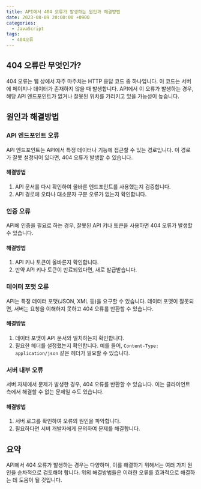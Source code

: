 ```yaml
---
title: API에서 404 오류가 발생하는 원인과 해결방법
date: 2023-08-09 20:00:00 +0900
categories:
  - JavaScript
tags:
  - 404오류
---
```


## 404 오류란 무엇인가?

404 오류는 웹 상에서 자주 마주치는 HTTP 응답 코드 중 하나입니다. 이 코드는 서버에 페이지나 데이터가 존재하지 않을 때 발생합니다. API에서 이 오류가 발생하는 경우, 해당 API 엔드포인트가 없거나 잘못된 위치를 가리키고 있을 가능성이 높습니다.

## 원인과 해결방법

### API 엔드포인트 오류

API 엔드포인트는 API에서 특정 데이터나 기능에 접근할 수 있는 경로입니다. 이 경로가 잘못 설정되어 있다면, 404 오류가 발생할 수 있습니다.

#### 해결방법
1. API 문서를 다시 확인하여 올바른 엔드포인트를 사용했는지 검증합니다.
2. API 경로에 오타나 대소문자 구분 오류가 없는지 확인합니다.

### 인증 오류

API에 인증을 필요로 하는 경우, 잘못된 API 키나 토큰을 사용하면 404 오류가 발생할 수 있습니다.

#### 해결방법
1. API 키나 토큰이 올바른지 확인합니다.
2. 만약 API 키나 토큰이 만료되었다면, 새로 발급받습니다.

### 데이터 포맷 오류

API는 특정 데이터 포맷(JSON, XML 등)을 요구할 수 있습니다. 데이터 포맷이 잘못되면, 서버는 요청을 이해하지 못하고 404 오류를 반환할 수 있습니다.

#### 해결방법
1. 데이터 포맷이 API 문서와 일치하는지 확인합니다.
2. 필요한 헤더를 설정했는지 확인합니다. 예를 들어, `Content-Type: application/json` 같은 헤더가 필요할 수 있습니다.

### 서버 내부 오류

서버 자체에서 문제가 발생한 경우, 404 오류를 반환할 수 있습니다. 이는 클라이언트 측에서 해결할 수 없는 문제일 수도 있습니다.

#### 해결방법
1. 서버 로그를 확인하여 오류의 원인을 파악합니다.
2. 필요하다면 서버 개발자에게 문의하여 문제를 해결합니다.

## 요약

API에서 404 오류가 발생하는 경우는 다양하며, 이를 해결하기 위해서는 여러 가지 원인을 순차적으로 검토해야 합니다. 위의 해결방법들은 이러한 오류를 효과적으로 해결하는 데 도움이 될 것입니다.
